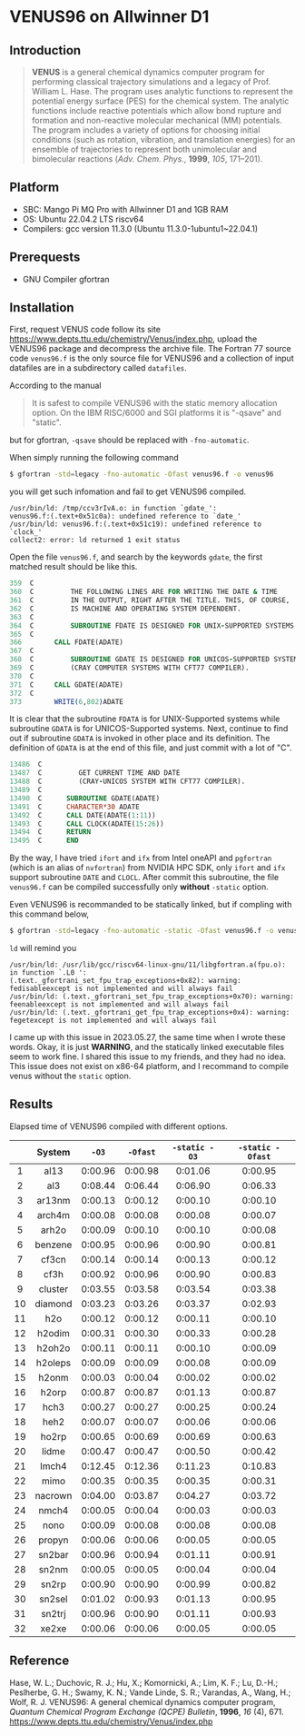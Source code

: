 # VENUS96 on Allwinner D1

## Introduction

> **VENUS** is a general chemical dynamics computer program for performing classical trajectory simulations and a legacy of Prof. William L. Hase. The program uses analytic functions to represent the potential energy surface (PES) for the chemical system. The analytic functions include reactive potentials which allow bond rupture and formation and non-reactive molecular mechanical (MM) potentials. The program includes a variety of options for choosing initial conditions (such as rotation, vibration, and translation energies) for an ensemble of trajectories to represent both unimolecular and bimolecular reactions (_Adv. Chem. Phys._, **1999**, _105_, 171–201).

## Platform

- SBC: Mango Pi MQ Pro with Allwinner D1 and 1GB RAM
- OS: Ubuntu 22.04.2 LTS riscv64
- Compilers: gcc version 11.3.0 (Ubuntu 11.3.0-1ubuntu1~22.04.1)

## Prerequests

- GNU Compiler gfortran

## Installation

First, request VENUS code follow its site https://www.depts.ttu.edu/chemistry/Venus/index.php, upload the VENUS96 package and decompress the archive file. The Fortran 77 source code `venus96.f` is the only source file for VENUS96 and a collection of input datafiles are in a subdirectory called `datafiles`.

According to the manual

> It is safest to compile VENUS96 with the static memory allocation option. On the IBM RISC/6000 and SGI platforms it is "-qsave" and "static".

but for gfortran, `-qsave` should be replaced with `-fno-automatic`.

When simply running the following command

```sh
$ gfortran -std=legacy -fno-automatic -Ofast venus96.f -o venus96
```

you will get such infomation and fail to get VENUS96 compiled.

```
/usr/bin/ld: /tmp/ccv3rIvA.o: in function `gdate_':
venus96.f:(.text+0x51c0a): undefined reference to `date_'
/usr/bin/ld: venus96.f:(.text+0x51c19): undefined reference to `clock_'
collect2: error: ld returned 1 exit status
```

Open the file `venus96.f`, and search by the keywords `gdate`, the first matched result should be like this.

```fortran
359  C
360  C         THE FOLLOWING LINES ARE FOR WRITING THE DATE & TIME
361  C         IN THE OUTPUT, RIGHT AFTER THE TITLE. THIS, OF COURSE,
362  C         IS MACHINE AND OPERATING SYSTEM DEPENDENT.
363  C
364  C         SUBROUTINE FDATE IS DESIGNED FOR UNIX-SUPPORTED SYSTEMS.
365  C
366        CALL FDATE(ADATE)
367  C
368  C         SUBROUTINE GDATE IS DESIGNED FOR UNICOS-SUPPORTED SYSTEMS
369  C         (CRAY COMPUTER SYSTEMS WITH CFT77 COMPILER).
370  C
371  C     CALL GDATE(ADATE)
372  C
373        WRITE(6,802)ADATE
```

It is clear that the subroutine `FDATA` is for UNIX-Supported systems while subroutine `GDATA` is for UNICOS-Supported systems. Next, continue to find out if subroutine `GDATA` is invoked in other place and its definition. The definition of `GDATA` is at the end of this file, and just commit with a lot of "C".

```fortran
13486  C
13487  C         GET CURRENT TIME AND DATE
13488  C         (CRAY-UNICOS SYSTEM WITH CFT77 COMPILER).
13489  C
13490  C      SUBROUTINE GDATE(ADATE)
13491  C      CHARACTER*30 ADATE
13492  C      CALL DATE(ADATE(1:11))
13493  C      CALL CLOCK(ADATE(15:26))
13494  C      RETURN
13495  C      END
```

By the way, I have tried `ifort` and `ifx` from Intel oneAPI and `pgfortran` (which is an alias of `nvfortran`) from NVIDIA HPC SDK, only `ifort` and `ifx` support subroutine `DATE` and `CLOCL`. After commit this subroutine, the file `venus96.f` can be compiled successfully only **without** `-static` option.

Even VENUS96 is recommanded to be statically linked, but if compling with this command below,

```sh
$ gfortran -std=legacy -fno-automatic -static -Ofast venus96.f -o venus96
```

`ld` will remind you

```
/usr/bin/ld: /usr/lib/gcc/riscv64-linux-gnu/11/libgfortran.a(fpu.o): in function `.L0 ':
(.text._gfortrani_set_fpu_trap_exceptions+0x82): warning: fedisableexcept is not implemented and will always fail
/usr/bin/ld: (.text._gfortrani_set_fpu_trap_exceptions+0x70): warning: feenableexcept is not implemented and will always fail
/usr/bin/ld: (.text._gfortrani_get_fpu_trap_exceptions+0x4): warning: fegetexcept is not implemented and will always fail
```

I came up with this issue in 2023.05.27, the same time when I wrote these words. Okay, it is just **WARNING**, and the statically linked executable files seem to work fine. I shared this issue to my friends, and they had no idea. This issue does not exist on x86-64 platform, and I recommand to compile venus without the `static` option.

## Results

Elapsed time of VENUS96 compiled with different options.

|     | System  |  `-O3`  | `-Ofast` | `-static -O3` | `-static -Ofast` |
|:---:|:-------:|:-------:|:--------:|:-------------:|:----------------:|
|  1  |  al13   | 0:00.96 | 0:00.98  |    0:01.06    |     0:00.95      |
|  2  |   al3   | 0:08.44 | 0:06.44  |    0:06.90    |     0:06.33      |
|  3  | ar13nm  | 0:00.13 | 0:00.12  |    0:00.10    |     0:00.10      |
|  4  | arch4m  | 0:00.08 | 0:00.08  |    0:00.08    |     0:00.07      |
|  5  |  arh2o  | 0:00.09 | 0:00.10  |    0:00.10    |     0:00.08      |
|  6  | benzene | 0:00.95 | 0:00.96  |    0:00.90    |     0:00.81      |
|  7  |  cf3cn  | 0:00.14 | 0:00.14  |    0:00.13    |     0:00.12      |
|  8  |  cf3h   | 0:00.92 | 0:00.96  |    0:00.90    |     0:00.83      |
|  9  | cluster | 0:03.55 | 0:03.58  |    0:03.54    |     0:03.38      |
| 10  | diamond | 0:03.23 | 0:03.26  |    0:03.37    |     0:02.93      |
| 11  |   h2o   | 0:00.12 | 0:00.12  |    0:00.11    |     0:00.10      |
| 12  | h2odim  | 0:00.31 | 0:00.30  |    0:00.33    |     0:00.28      |
| 13  | h2oh2o  | 0:00.11 | 0:00.11  |    0:00.10    |     0:00.09      |
| 14  | h2oleps | 0:00.09 | 0:00.09  |    0:00.08    |     0:00.09      |
| 15  |  h2onm  | 0:00.03 | 0:00.04  |    0:00.02    |     0:00.02      |
| 16  |  h2orp  | 0:00.87 | 0:00.87  |    0:01.13    |     0:00.87      |
| 17  |  hch3   | 0:00.27 | 0:00.27  |    0:00.25    |     0:00.24      |
| 18  |  heh2   | 0:00.07 | 0:00.07  |    0:00.06    |     0:00.06      |
| 19  |  ho2rp  | 0:00.65 | 0:00.69  |    0:00.69    |     0:00.63      |
| 20  |  lidme  | 0:00.47 | 0:00.47  |    0:00.50    |     0:00.42      |
| 21  |  lmch4  | 0:12.45 | 0:12.36  |    0:11.23    |     0:10.83      |
| 22  |  mimo   | 0:00.35 | 0:00.35  |    0:00.35    |     0:00.31      |
| 23  | nacrown | 0:04.00 | 0:03.87  |    0:04.27    |     0:03.72      |
| 24  |  nmch4  | 0:00.05 | 0:00.04  |    0:00.03    |     0:00.03      |
| 25  |  nono   | 0:00.09 | 0:00.08  |    0:00.08    |     0:00.08      |
| 26  | propyn  | 0:00.06 | 0:00.06  |    0:00.05    |     0:00.05      |
| 27  | sn2bar  | 0:00.96 | 0:00.94  |    0:01.11    |     0:00.91      |
| 28  |  sn2nm  | 0:00.05 | 0:00.05  |    0:00.04    |     0:00.04      |
| 29  |  sn2rp  | 0:00.90 | 0:00.90  |    0:00.99    |     0:00.82      |
| 30  | sn2sel  | 0:01.02 | 0:00.93  |    0:01.13    |     0:00.95      |
| 31  | sn2trj  | 0:00.96 | 0:00.90  |    0:01.11    |     0:00.93      |
| 32  |  xe2xe  | 0:00.06 | 0:00.06  |    0:00.05    |     0:00.05      |

## Reference

Hase, W. L.; Duchovic, R. J.; Hu, X.; Komornicki, A.; Lim, K. F.; Lu, D.-H.; Peslherbe, G. H.; Swamy, K. N.; Vande Linde, S. R.; Varandas, A., Wang, H.; Wolf, R. J. VENUS96: A general chemical dynamics computer program, _Quantum Chemical Program Exchange (QCPE) Bulletin_, **1996**, _16_ (4), 671. https://www.depts.ttu.edu/chemistry/Venus/index.php
